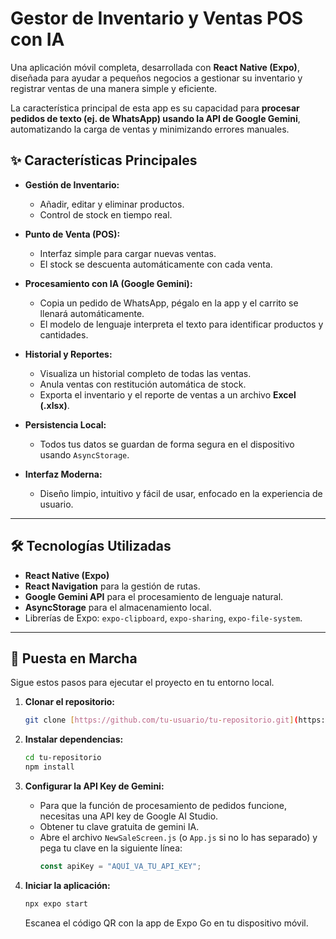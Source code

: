 # Gestor de Inventario y Ventas POS con IA

Una aplicación móvil completa, desarrollada con **React Native (Expo)**, diseñada para ayudar a pequeños negocios a gestionar su inventario y registrar ventas de una manera simple y eficiente.

La característica principal de esta app es su capacidad para **procesar pedidos de texto (ej. de WhatsApp) usando la API de Google Gemini**, automatizando la carga de ventas y minimizando errores manuales.



## ✨ Características Principales

* **Gestión de Inventario:**
    * Añadir, editar y eliminar productos.
    * Control de stock en tiempo real.

* **Punto de Venta (POS):**
    * Interfaz simple para cargar nuevas ventas.
    * El stock se descuenta automáticamente con cada venta.

* **Procesamiento con IA (Google Gemini):**
    * Copia un pedido de WhatsApp, pégalo en la app y el carrito se llenará automáticamente.
    * El modelo de lenguaje interpreta el texto para identificar productos y cantidades.

* **Historial y Reportes:**
    * Visualiza un historial completo de todas las ventas.
    * Anula ventas con restitución automática de stock.
    * Exporta el inventario y el reporte de ventas a un archivo **Excel (.xlsx)**.

* **Persistencia Local:**
    * Todos tus datos se guardan de forma segura en el dispositivo usando `AsyncStorage`.

* **Interfaz Moderna:**
    * Diseño limpio, intuitivo y fácil de usar, enfocado en la experiencia de usuario.

---

## 🛠️ Tecnologías Utilizadas

* **React Native (Expo)**
* **React Navigation** para la gestión de rutas.
* **Google Gemini API** para el procesamiento de lenguaje natural.
* **AsyncStorage** para el almacenamiento local.
* Librerías de Expo: `expo-clipboard`, `expo-sharing`, `expo-file-system`.

---

## 🚀 Puesta en Marcha

Sigue estos pasos para ejecutar el proyecto en tu entorno local.

1.  **Clonar el repositorio:**
    ```bash
    git clone [https://github.com/tu-usuario/tu-repositorio.git](https://github.com/tu-usuario/tu-repositorio.git)
    ```

2.  **Instalar dependencias:**
    ```bash
    cd tu-repositorio
    npm install
    ```

3.  **Configurar la API Key de Gemini:**
    * Para que la función de procesamiento de pedidos funcione, necesitas una API key de Google AI Studio.
    * Obtener tu clave gratuita de gemini IA.
    * Abre el archivo `NewSaleScreen.js` (o `App.js` si no lo has separado) y pega tu clave en la siguiente línea:
        ```javascript
        const apiKey = "AQUÍ_VA_TU_API_KEY";
        ```

4.  **Iniciar la aplicación:**
    ```bash
    npx expo start
    ```
    Escanea el código QR con la app de Expo Go en tu dispositivo móvil.
